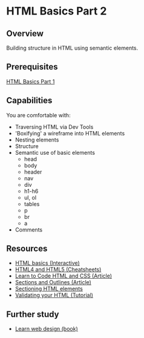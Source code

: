 # HTML Basics Part 2

## Overview
Building structure in HTML using semantic elements.  

## Prerequisites
[HTML Basics Part 1](/concepts/html-basics-1)

## Capabilities
You are comfortable with:
- Traversing HTML via Dev Tools
- 'Boxifying' a wireframe into HTML elements
- Nesting elements
- Structure
- Semantic use of basic elements
  - head
  - body
  - header
  - nav
  - div
  - h1-h6
  - ul, ol
  - tables
  - p
  - br
  - a
- Comments

## Resources
- [HTML basics (Interactive)](/resources/html-basics-CODEACADEMY-TUTORIAL)
- [HTML4 and HTML5 (Cheatsheets)](/resources/html-css-CHEATSHEETS)
- [Learn to Code HTML and CSS (Article)](/resources/html-css-learn-to-code-TUTORIAL)
- [Sections and Outlines (Article)](/resources/html5-structure-outlines-ARTICLE)
- [Sectioning HTML elements](/resources/html5-sectioning-elements-FLOWCHART)
- [Validating your HTML (Tutorial)](/resources/html-validation-TUTORIAL)

## Further study
- [Learn web design (book)](https://github.com/dev-academy-programme/curriculum/tree/master/resources/html-css-duckett-BOOK)

